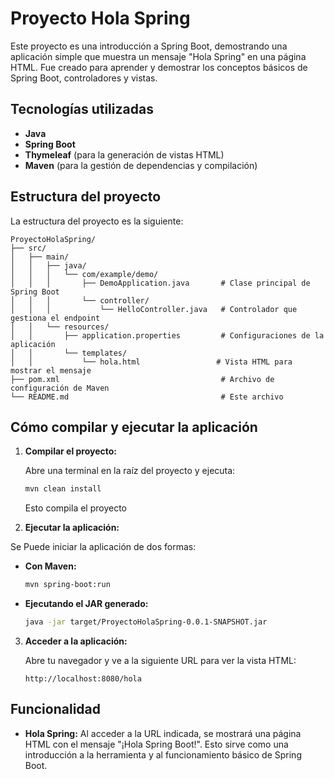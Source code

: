 # Proyecto Hola Spring

Este proyecto es una introducción a Spring Boot, demostrando una aplicación simple que muestra un mensaje "Hola Spring" en una página HTML. Fue creado para aprender y demostrar los conceptos básicos de Spring Boot, controladores y vistas.

## Tecnologías utilizadas

- **Java** 
- **Spring Boot**
- **Thymeleaf** (para la generación de vistas HTML)
- **Maven** (para la gestión de dependencias y compilación)

## Estructura del proyecto

La estructura del proyecto es la siguiente:

```
ProyectoHolaSpring/
├── src/
│   ├── main/
│   │   ├── java/
│   │   │   └── com/example/demo/
│   │   │       ├── DemoApplication.java       # Clase principal de Spring Boot
│   │   │       └── controller/
│   │   │           └── HelloController.java   # Controlador que gestiona el endpoint
│   │   └── resources/
│   │       ├── application.properties         # Configuraciones de la aplicación
│   │       └── templates/
│   │           └── hola.html                 # Vista HTML para mostrar el mensaje
├── pom.xml                                    # Archivo de configuración de Maven
└── README.md                                  # Este archivo
```

## Cómo compilar y ejecutar la aplicación

1. **Compilar el proyecto:**

   Abre una terminal en la raíz del proyecto y ejecuta:

   ```sh
   mvn clean install
   ```

   Esto compila el proyecto

2. **Ejecutar la aplicación:**

  Se Puede iniciar la aplicación de dos formas:

   - **Con Maven:**

     ```sh
     mvn spring-boot:run
     ```

   - **Ejecutando el JAR generado:**

     ```sh
     java -jar target/ProyectoHolaSpring-0.0.1-SNAPSHOT.jar
     ```

3. **Acceder a la aplicación:**

   Abre tu navegador y ve a la siguiente URL para ver la vista HTML:

   ```
   http://localhost:8080/hola
   ```

## Funcionalidad

- **Hola Spring:** Al acceder a la URL indicada, se mostrará una página HTML con el mensaje "¡Hola Spring Boot!". Esto sirve como una introducción a la herramienta y al funcionamiento básico de Spring Boot.


